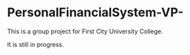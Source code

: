 # PersonalFinancialSystem-VP-
This is a group project for First City University College.

It is still in progress.
